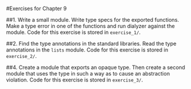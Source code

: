 #Exercises for Chapter 9

##1. Write a small module. Write type specs for the exported functions. Make a type error in one of the functions and run dialyzer against the module.
Code for this exercise is stored in `exercise_1/`.

##2. Find the type annotations in the standard libraries. Read the type annotations in the `lists` module.
Code for this exercise is stored in `exercise_2/`.

##4. Create a module that exports an opaque type. Then create a second module that uses the type in such a way as to cause an abstraction violation.
Code for this exercise is stored in `exercise_3/`.
